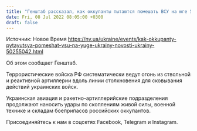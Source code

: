 ```yaml
---
title: "Генштаб рассказал, как оккупанты пытаются помешать ВСУ на юге Украины"
date: Fri, 08 Jul 2022 08:05:00 +0300
draft: false
---
```

Источник: Новое Время https://nv.ua/ukraine/events/kak-okkupanty-pytayutsya-pomeshat-vsu-na-yuge-ukrainy-novosti-ukrainy-50255042.html


Об этом сообщает Генштаб.

Террористические войска РФ систематически ведут огонь из ствольной и реактивной артиллерии вдоль линии столкновения для сковывания действий украинских войск.

Украинская авиация и ракетно-артиллерийские подразделения продолжают наносить удары по скоплениям живой силы, военной технике и складам боеприпасов российских оккупантов.

Присоединяйтесь к нам в соцсетях Facebook, Telegram и Instagram.
